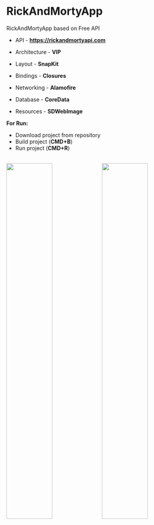 # RickAndMortyApp

RickAndMortyApp based on Free API 
* API - **https://rickandmortyapi.com**

* Architecture - **VIP**
* Layout - **SnapKit**
* Bindings - **Closures**
* Networking - **Alamofire**
* Database - **CoreData**
* Resources - **SDWebImage**

**For Run:**
* Download project from repository
* Build project (**CMD+B**)
* Run project (**CMD+R**)

<br />
<img src="https://github.com/user-attachments/assets/0470b3ec-1354-45c9-9570-c216d37e52a2" width = 48.8%>
<img src="https://github.com/user-attachments/assets/b21f95ea-c458-4231-97d5-ba846dcf7870" width = 48.8%>


